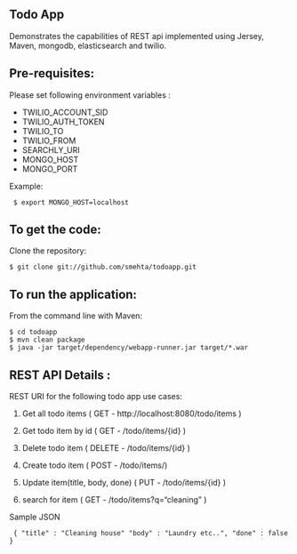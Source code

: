 Todo App
---------------
Demonstrates the capabilities of REST api implemented using Jersey, Maven, mongodb, elasticsearch and twilio. 

Pre-requisites:
---------------

Please set following environment variables :

*  TWILIO_ACCOUNT_SID
*  TWILIO_AUTH_TOKEN
*  TWILIO_TO
*  TWILIO_FROM
*  SEARCHLY_URI
*  MONGO_HOST
*  MONGO_PORT

Example: 

     $ export MONGO_HOST=localhost


To get the code:
-------------------
Clone the repository:

    $ git clone git://github.com/smehta/todoapp.git

To run the application:
-------------------	
From the command line with Maven:

    $ cd todoapp
    $ mvn clean package
    $ java -jar target/dependency/webapp-runner.jar target/*.war

REST API Details :
--------------
REST URI for the following todo app use cases:


1. Get all todo items ( GET - http://localhost:8080/todo/items )

2. Get todo item by id ( GET - /todo/items/{id} )

3. Delete todo item ( DELETE - /todo/items/{id} )

4. Create todo item ( POST - /todo/items/)

5. Update item(title, body, done)  ( PUT - /todo/items/{id} )

6. search for item ( GET - /todo/items?q=“cleaning” )


Sample JSON

     { "title" : "Cleaning house" "body" : "Laundry etc..", "done" : false }

